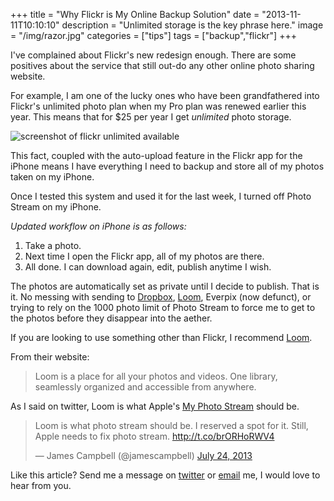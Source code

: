 +++
title = "Why Flickr is My Online Backup Solution"
date = "2013-11-11T10:10:10"
description = "Unlimited storage is the key phrase here."
image = "/img/razor.jpg"
categories = ["tips"]
tags = ["backup","flickr"]
+++

I've complained about Flickr's new redesign enough. There are some positives about the service that still out-do any other online photo sharing website.

For example, I am one of the lucky ones who have been grandfathered into Flickr's unlimited photo plan when my Pro plan was renewed earlier this year. This means that for $25 per year I get _unlimited_ photo storage. 

![screenshot of flickr unlimited available](https://www.jamescampbell.us/img/flickr-backup.png)

This fact, coupled with the auto-upload feature in the Flickr app for the iPhone means I have everything I need to backup and store all of my photos taken on my iPhone. 

Once I tested this system and used it for the last week, I turned off Photo Stream on my iPhone.

_Updated workflow on iPhone is as follows:_

1. Take a photo. 
2. Next time I open the Flickr app, all of my photos are there.
3.  All done. I can download again, edit, publish anytime I wish. 

The photos are automatically set as private until I decide to publish. That is it. No messing with sending to [Dropbox](http://www.dropbox.com), [Loom](http://www.loom.com), Everpix (now defunct), or trying to rely on the 1000 photo limit of Photo Stream to force me to get to the photos before they disappear into the aether.  

If you are looking to use something other than Flickr, I recommend [Loom](http://www.loom.com). 

From their website: 
> Loom is a place for all your photos and videos. 
> One library, seamlessly organized and accessible from anywhere.

As I said on twitter, Loom is what Apple's [My Photo Stream](http://support.apple.com/kb/HT4486) should be.

<div>
<blockquote class="twitter-tweet"><p>Loom is what photo stream should be. I reserved a spot for it. Still, Apple needs to fix photo stream. <a href="http://t.co/brORHoRWV4">http://t.co/brORHoRWV4</a></p>&mdash; James Campbell (@jamescampbell) <a href="https://twitter.com/jamescampbell/statuses/360091206304272384">July 24, 2013</a></blockquote>
<script async src="//platform.twitter.com/widgets.js" charset="utf-8"></script></div>

Like this article? Send me a message on [twitter](https://twitter.com/intent/user?screenname=jamescampbell) or [email](mailto:james@jamescampbell.us) me, I would love to hear from you.

